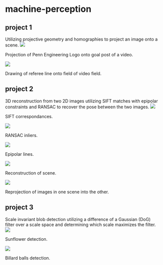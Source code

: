 # machine-perception

## project 1

Utilizing projective geometry and homographies to project an image onto a scene.
![](project1/warped_images/warped_img108.png)

Projection of Penn Engineering Logo onto goal post of a video.

![](project1/processed_images/processed_img1.png)

Drawing of referee line onto field of video field.

## project 2

3D reconstruction from two 2D images utilizing SIFT matches with epipolar constraints and RANSAC to recover the pose between the two images.
![](project2/images/images56/sift.png)

SIFT correspondances.

![](project2/images/images56/RANSACinliers.png)

RANSAC inliers.

![](project2/images/images56/epilines.png)

Epipolar lines.

![](project2/images/images56/reconstruction.png)

Reconstruction of scene.

![](project2/images/images56/reprojection.png)

Reprojection of images in one scene into the other.

## project 3

Scale invariant blob detection utilizing a difference of a Gaussian (DoG) filter over a scale space and determining which scale maximizes the filter.
![](project3/images/p2-2sunflower.png)

Sunflower detection.

![](project3/images/p2-2pool.png)

Billard balls detection.